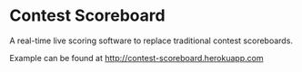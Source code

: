 # Contest Scoreboard
A real-time live scoring software to replace traditional contest scoreboards.

Example can be found at http://contest-scoreboard.herokuapp.com 

